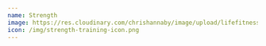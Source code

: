 ```yaml
---
name: Strength
image: https://res.cloudinary.com/chrishannaby/image/upload/lifefitness/strength.jpg
icon: /img/strength-training-icon.png
---
```

